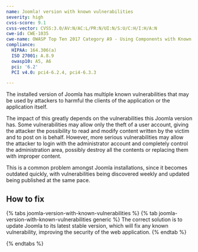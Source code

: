 ```yaml
---
name: Joomla! version with known vulnerabilities
severity: high
cvss-score: 9.1
cvss-vector: CVSS:3.0/AV:N/AC:L/PR:N/UI:N/S:U/C:H/I:H/A:N
cwe-id: CWE-1035
cwe-name: OWASP Top Ten 2017 Category A9 - Using Components with Known Vulnerabilities
compliance:
  HIPAA: 164.306(a)
  ISO 27001: A.8.9
  owasp10: A5, A6
  pci: '6.2'
  PCI v4.0: pci4-6.2.4, pci4-6.3.3

---            
```


The installed version of Joomla has multiple known vulnerabilities that may be used by attackers to harmful the clients of the application or the application itself.

The impact of this greatly depends on the vulnerabilities this Joomla version has. Some vulnerabilities may allow only the theft of a user account, giving the attacker the possibility to read and modify content written by the victim and to post on is behalf.
However, more serious vulnerabilities may allow the attacker to login with the administrator account and completely control the administration area, possibly destroy all the contents or replacing them with improper content.

This is a common problem amongst Joomla installations, since it becomes outdated quickly, with vulnerabilities being discovered weekly and updated being published at the same pace.

## How to fix

{% tabs joomla-version-with-known-vulnerabilities %}
{% tab joomla-version-with-known-vulnerabilities generic %}
The correct solution is to update Joomla to its latest stable version, which will fix any known vulnerability, improving the security of the web application.
{% endtab %}

{% endtabs %}
